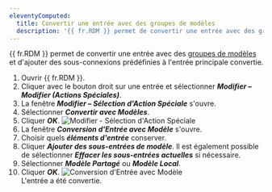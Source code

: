```yaml
---
eleventyComputed:
  title: Convertir une entrée avec des groupes de modèles
  description: '{{ fr.RDM }} permet de convertir une entrée avec des groupes de modèles et d'ajouter des sous-connexions prédéfinies à l'entrée principale convertie.'
---
```


{{ fr.RDM }} permet de convertir une entrée avec des [groupes de modèles](/rdm/windows/commands/file/templates/creating-templates/) et d'ajouter des sous-connexions prédéfinies à l'entrée principale convertie.

1. Ouvrir {{ fr.RDM }}.
1. Cliquer avec le bouton droit sur une entrée et sélectionner ***Modifier – Modifier (Actions Spéciales)***.
1. La fenêtre ***Modifier – Sélection d'Action Spéciale*** s'ouvre.
1. Sélectionner ***Convertir avec Modèles***.
1. Cliquer ***OK***.
![ Modifier - Sélection d'Action Spéciale](https://cdnweb.devolutions.net/docs/docs_en_kb_KB6209.png)  
1. La fenêtre ***Conversion d'Entrée avec Modèle*** s'ouvre.
1. Choisir quels ***éléments d'entrée*** conserver.
1. Cliquer ***Ajouter des sous-entrées de modèle***. Il est également possible de sélectionner ***Effacer les sous-entrées actuelles*** si nécessaire.
1. Sélectionner ***Modèle Partagé*** ou ***Modèle Local***.
1. Cliquer ***OK***.
![Conversion d'Entrée avec Modèle](https://cdnweb.devolutions.net/docs/docs_en_kb_KB6212.png)  
L'entrée a été convertie.
